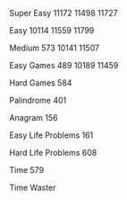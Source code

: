 Super Easy
11172
11498
11727

Easy
10114
11559
11799

Medium
573
10141
11507

Easy Games
489
10189
11459

Hard Games
584

Palindrome
401

Anagram
156

Easy Life Problems
161

Hard Life Problems
608

Time
579

Time Waster
